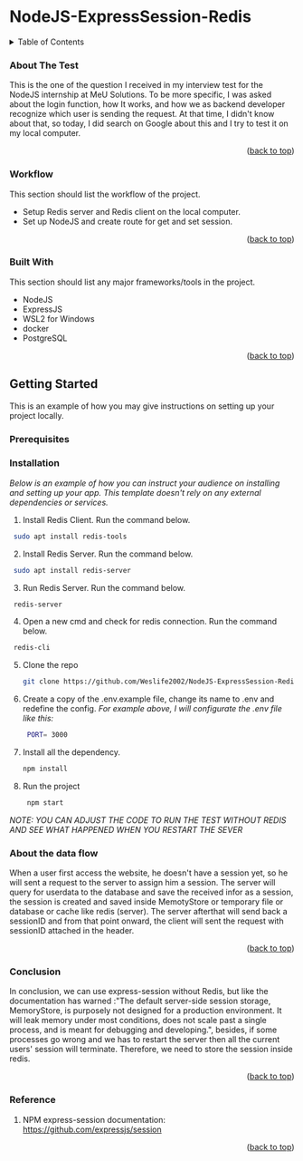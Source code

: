 # NodeJS-ExpressSession-Redis

<!-- TABLE OF CONTENTS -->
<details>
  <summary>Table of Contents</summary>
  <ol>
    <li>
      <a href="#about-the-test">About The Test</a>
      <ul>
        <li><a href="#workflow">Workflow</a></li>
        <li><a href="#built-with">Built With</a></li>
      </ul>
    </li>
    <li>
      <a href="#getting-started">Getting Started</a>
      <ul>
        <li><a href="#prerequisites">Prerequisites</a></li>
        <li><a href="#installation">Installation</a></li>
        <li><a href="#conclusion">Conclusion</a></li>
        <li><a href="#Reference">Reference</a></li>
      </ul>
    </li>
  </ol>
</details>

<!-- ABOUT THE Test -->
### About The Test

This is the one of the question I received in my interview test for the NodeJS internship at MeU Solutions. To be more specific, I was asked about the login function, how It works, and how we as backend developer recognize which user is sending the request. At that time, I didn't know about that, so today, I did search on Google about this and I try to test it on my local computer.



<p align="right">(<a href="#top">back to top</a>)</p>

### Workflow

This section should list the workflow of the project.

* Setup Redis server and Redis client on the local computer.
* Set up NodeJS and create route for get and set session.

<p align="right">(<a href="#top">back to top</a>)</p>

### Built With

This section should list any major frameworks/tools in the project.

* NodeJS
* ExpressJS 
* WSL2 for Windows
* docker
* PostgreSQL

<p align="right">(<a href="#top">back to top</a>)</p>

<!-- GETTING STARTED -->
## Getting Started

This is an example of how you may give instructions on setting up your project locally.

### Prerequisites



### Installation

_Below is an example of how you can instruct your audience on installing and setting up your app. This template doesn't rely on any external dependencies or services._

1. Install Redis Client.
Run the command below.
  ```sh
   sudo apt install redis-tools
   ```

2. Install Redis Server. 
Run the command below.
  ```sh
   sudo apt install redis-server
   ```
3. Run Redis Server.
Run the command below.
  ```sh
   redis-server
   ```

4. Open a new cmd and check for redis connection.
Run the command below.
  ```sh
   redis-cli
   ```
5. Clone the repo
   ```sh
   git clone https://github.com/Weslife2002/NodeJS-ExpressSession-Redis.git
   ```
6. Create a copy of the .env.example file, change its name to .env and redefine the config.
_For example above, I will configurate the .env file like this:_ 

   ```sh
    PORT= 3000
   ```

7. Install all the dependency.
   ```sh
   npm install
   ```
8. Run the project
   ```sh
    npm start
   ```
_NOTE: YOU CAN ADJUST THE CODE TO RUN THE TEST WITHOUT REDIS AND SEE WHAT HAPPENED WHEN YOU RESTART THE SEVER_
### About the data flow

When a user first access the website, he doesn't have a session yet, so he will sent a request to the server to assign him a session. The server will query for userdata to the database and save the received infor as a session, the session is created and saved inside MemotyStore or temporary file or database or cache like redis (server). The server afterthat will send back a sessionID and from that point onward, the client will sent the request with sessionID attached in the header.   
<p align="right">(<a href="#top">back to top</a>)</p>

### Conclusion

In conclusion, we can use express-session without Redis, but like the documentation has warned :"The default server-side session storage, MemoryStore, is purposely not designed for a production environment. It will leak memory under most conditions, does not scale past a single process, and is meant for debugging and developing.", besides, if some processes go wrong and we has to restart the server then all the current users' session will terminate. Therefore, we need to store the session inside redis.
<p align="right">(<a href="#top">back to top</a>)</p>

### Reference

1. NPM express-session documentation:   https://github.com/expressjs/session

<p align="right">(<a href="#top">back to top</a>)</p>
